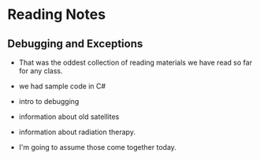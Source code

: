 # Reading Notes
## Debugging and Exceptions

* That was the oddest collection of reading materials we have read so far for any class.

* we had sample code in C#
* intro to debugging
* information about old satellites
* information about radiation therapy. 

* I'm going to assume those come together today. 